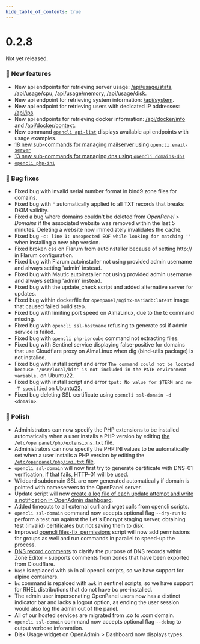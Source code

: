 ```yaml
--- 
hide_table_of_contents: true
---
```


# 0.2.8

Not yet released.

### 🚀 New features
- New api endpoints for retrieving server usage: [/api/usage/stats](https://dev.openpanel.com/api/usage.html#Stats), [/api/usage/cpu](https://dev.openpanel.com/api/usage.html#CPU-usage), [/api/usage/memory](https://dev.openpanel.com/api/usage.html#Memory-usage), [/api/usage/disk](https://dev.openpanel.com/api/usage.html#Disk-usage).
- New api endpoint for retrieving system information: [/api/system](https://dev.openpanel.com/api/system.html#System-info).
- New api endpoint for retrieving users with dedicated IP addresses: [/api/ips](https://dev.openpanel.com/api/users.html#IPs).
- New api endpoints for retrieving docker information: [/api/docker/info](https://dev.openpanel.com/api/docker.html#Docker-info) and [/api/docker/context](https://dev.openpanel.com/api/docker.html#Docker-context).
- New command [`opencli api-list`](https://dev.openpanel.com/cli/api.html#API-list) displays available api endpoints with usage examples.
- [18 new sub-commands for managing mailserver using `opencli email-server`](https://dev.openpanel.com/cli/email.html#MailServer)
- [13 new sub-commands for managing dns using `opencli domains-dns`](https://dev.openpanel.com/cli/domains.html#DNS)
- [`opencli php-ini`](https://dev.openpanel.com/cli/php.html#PHP-INI)

### 🐛 Bug fixes
- Fixed bug with invalid serial number format in bind9 zone files for domains.
- Fixed bug with `"` automatically applied to all TXT records that breaks DKIM validity.
- Fixed a bug where domains couldn't be deleted from *OpenPanel > Domains* if the associated website was removed within the last 5 minutes. Deleting a website now immediately invalidates the cache.
- Fixed bug `-c: line 1: unexpected EOF while looking for matching ''` when installing a new php version.
- Fixed broken css on Flarum from autoinstaller because of setting http:// in Flarum configuration.
- Fixed bug with Flarum autoinstaller not using provided admin username and always setting 'admin' instead.
- Fixed bug with Mautic autoinstaller not using provided admin username and always setting 'admin' instead.
- Fixed bug with the update_check script and added alternative server for updates.
- Fixed bug within dockerfile for `openpanel/nginx-mariadb:latest` image that caused failed build step.
- Fixed bug with limiting port speed on AlmaLinux, due to the tc command missing.
- Fixed bug with `opencli ssl-hostname` refusing to generate ssl if admin service is failed.
- Fixed bug with `opencli php-ioncube` command not extracting files.
- Fixed bug with Sentinel service displaying false-positive for domains that use Cloudflare proxy on AlmaLinux when dig (bind-utils package) is not installed.
- Fixed bug with install script and error `The command could not be located because '/usr/local/bin' is not included in the PATH environment variable.` on Ubuntu22.
- Fixed bug with install script and error `tput: No value for $TERM and no -T specified` on Ubuntu22.
- Fixed bug deleting SSL certificate using `opencli ssl-domain -d <domain>`.

### 💅 Polish
- Administrators can now specify the PHP extensions to be installed automatically when a user installs a PHP version by editing [the `/etc/openpanel/php/extensions.txt` file](https://github.com/stefanpejcic/openpanel-configuration/blob/main/php/extensions.txt).
- Administrators can now specify the PHP.INI values to be automatically set when a user installs a PHP version by editing the [`/etc/openpanel/php/ini.txt` file](https://github.com/stefanpejcic/openpanel-configuration/blob/main/php/ini.txt).
- `opencli ssl-domain` will now first try to generate certificate with DNS-01 verification, if that fails, HTTP-01 will be used.
- Wildcard subdomain SSL are now generated automatically if domain is pointed with nameservers to the OpenPanel server.
- Update script will now [create a log file of each update attempt and write a notification in OpenAdmin dashboard](https://i.postimg.cc/sXvkNFKv/2024-08-30-20-33.png).
- Added timeouts to all external curl and wget calls from opencli scripts.
- `opencli ssl-domain` command now accepts optional flag `--dry-run` to perform a test run against the Let's Encrypt staging server, obtaining test (invalid) certificates but not saving them to disk.
- Improved [opencli files-fix_permissions](https://dev.openpanel.com/cli/files.html#Fix-Permissions) script will now add permissions for groups as well and run commands in parallel to speed-up the process.
- [DNS record comments](https://i.postimg.cc/RZvwW15Q/2024-09-04-20-12.png) to clarify the purpose of DNS records within Zone Editor - supports comments from zones that have been exported from Cloudflare.
- `bash` is replaced with `sh` in all opencli scripts, so we have support for alpine containers.
- `bc` command is repalced with `awk` in sentinel scripts, so we have support for RHEL distributions that do not have bc pre-installed.
- The admin user impersonating OpenPanel users now has a distinct indicator bar and lacks a logout option, as ending the user session would also log the admin out of the panel.
- All  of our hosted services are migrated from .co to .com domain.
- `opencli ssl-domain` command now accepts optional flag `--debug` to output  verbose inforamtion.
- Disk Usage widget on OpenAdmin > Dashboard now displays types.

